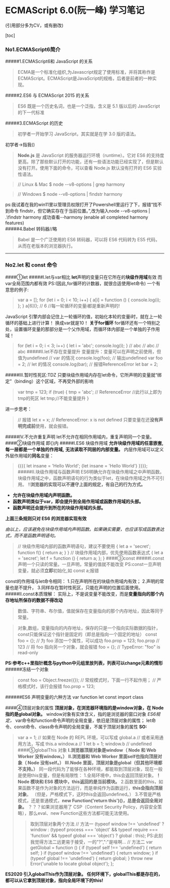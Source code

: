# ECMAScript 6.0(阮一峰) 学习笔记
(引用部分多为CV，或有删改)

[toc]
### No1.ECMAScript6简介 
#####1.ECMAScript6和 JavaScript 的关系
> ECMA是一个标准化组织,为Javascript规定了使用标准，并将其称作是 ECMAScript。ECMAScript是JavaScript的规格，后者是前者的一种实现。

#####2.ES6 与 ECMAScript 2015 的关系
>ES6 既是一个历史名词，也是一个泛指，含义是 5.1 版以后的 JavaScript 的下一代标准

#####3.ECMAScript 的历史
>初学者一开始学习 JavaScript，其实就是在学 3.0 版的语法。

初学者->指我()
>**Node.js** 是 JavaScript 的服务器运行环境（runtime）。它对 ES6 的支持度更高。除了那些默认打开的功能，还有一些语法功能已经实现了，但是默认没有打开。使用下面的命令，可以查看 Node.js 默认没有打开的 ES6 实验性语法。

>// Linux & Mac
        $ node --v8-options | grep harmony

>// Windows
        $ node --v8-options | findstr harmony

ps:我试着在我的win11里以管理员权限打开了Powershell里运行了下，报错“找不到命令 findstr，但它确实存在于当前位置。”,改为输入node --v8-options | .\findstr harmony
成功查看--harmony (enable all completed harmony features)
<br>
#####4.Babel 转码器//略

>Babel 是一个广泛使用的 ES6 转码器，可以将 ES6 代码转为 ES5 代码，从而在老版本的浏览器执行。
****
### No2.let 和 const 命令
####①let
#####I.let与var相比
 **let**声明的变量只在它所在的**块级作用域**有效
 而var全局范围内都有效
PS:(因此,for循环的计数器，就很合适使用let命令)
一个有意思的例子:
>var a = [];
for (let i = 0; i < 10; i++) {
  a[i] = function () {
    console.log(i);
  };
}
a\[6](); // 6
//每一轮循环的变量i都是重新声明的!

JavaScript 引擎内部会记住上一轮循环的值，初始化本轮的变量i时，就在上一轮循环的基础上进行计算！
换成var就是10！
**关于for循环**
for循环还有一个特别之处，设置循环变量的那部分是一个父作用域，而循环体内部是一个单独的子作用域！
>for (let i = 0; i < 3; i++) {
  let i = 'abc';
  console.log(i);
}
// abc
// abc
// abc
#####II.let不存在变量提升
变量提升：变量可以在声明之前使用，但值为undefined
>// var 的情况
console.log(foo); // 输出undefined
var foo = 2;
// let 的情况
console.log(bar); // 报错ReferenceError
let bar = 2;

#####III.暂时性死区:TDZ
只要块级作用域内存在let命令，它所声明的变量就“绑定”（binding）这个区域，不再受外部的影响
>var tmp = 123;
if (true) {
  tmp = 'abc'; // ReferenceError
  //此行以上即为tmp的死区
  let tmp;//不能变量提升
}

进一步思考：
>// 报错
let x = x;
// ReferenceError: x is not defined
只要变量在还**没有声明完成前**使用，就会报错。

#####IV.不允许重复声明
let不允许在相同作用域内，重复声明同一个变量。
####②块级作用域       即{}内
#####I.ES6 块级作用域
**允许块级作用域的任意嵌套,**
**每一层都是一个单独的作用域,**
**无法读取不同层的内部变量。**
内层作用域可以定义外层作用域的**同名**变量：
>{{{{
  let insane = 'Hello World';
  {let insane = 'Hello World'}
}}}};
#####II.块级作用域与函数声明
ES6明确允许在块级作用域之中声明函数。
块级作用域之中，函数声明语句的行为类似于let，在块级作用域之外不可引用。
!!<strong>浏览器的实现可以不遵守上面的规定，有自己的行为方式。
<ul><li>允许在块级作用域内声明函数。
<li>函数声明类似于var，即会提升到全局作用域或函数作用域的头部。
<li>函数声明还会提升到所在的块级作用域的头部。
</ul>上面三条规则只对 ES6 的浏览器实现有效
</strong>

*由以上，应该避免在块级作用域内声明函数。如果确实需要，也应该写成函数表达式，而不是函数声明语句。*
>// 块级作用域内部的函数声明语句，建议不要使用
{
  let a = 'secret';
  function f() {
    return a;
  }
}
// 块级作用域内部，优先使用函数表达式
{
  let a = 'secret';
  let f = function () {
    return a;
  };
}
####③const
#####I.const声明一个只读的常量。一旦声明，常量的值就不能改变
PS:const一旦声明变量，就必须**立即**初始化,如
>const a;报错

const的作用域与let命令相同：
1.只在声明所在的块级作用域内有效；
2.声明的常量也是不提升，
3.同样存在暂时性死区，只能在声明的位置后面使用。
#####II.const本质理解：
实际上，不是说变量不能改变，而是**变量指向的那个内存地址所保存的数据不得改动**

>数值、字符串、布尔值，值就保存在变量指向的那个内存地址，因此等同于常量。

>对象,数组，变量指向的内存地址，保存的只是一个指向实际数据的指针，const只能保证这个指针是固定的（即总是指向一个固定的地址）
const foo = {};
// 为 foo 添加一个属性，可以成功
foo.prop = 123;
foo.prop // 123
// 将 foo 指向另一个对象，就会报错
foo = {}; // TypeError: "foo" is read-only

**PS:参考c++里指针概念与python中元组里放列表，列表可以change元素的情形**
######冻结一个对象
>const foo = Object.freeze({});
// 常规模式时，下面一行不起作用；
// 严格模式时，该行会报错
foo.prop = 123;

######ES6 声明变量的六种方法
var   function  let const  import  class

####④顶层对象的属性
**顶层对象，在浏览器环境指的是window对象，在 Node 指的是global对象。**
window对象有实体含义，指的是浏览器的窗口对象
*ES6规定，*
var命令和function命令声明的全局变量，依旧是顶层对象的属性；
let命令、const命令、class命令声明的全局变量，不属于顶层对象的属性
**SO:**
>var a = 1;
// 如果在 Node 的 REPL 环境，可以写成 global.a
// 或者采用通用方法，写成 this.a
window.a // 1
let b = 1;
window.b // undefined
####⑤globalThis 对象
**I.浏览器顶层对象是window（ Node 和 Web Worker 没有window。）**
**II.浏览器和 Web Worker 里面self也指向顶层对象（ Node 没有self。）**
**III.Node 里面，顶层对象是global（但其他环境都不支持。）**
>同一段代码为了能够在各种环境，都能取到顶层对象，现在一般是使用this变量，但是有局限性：
1.全局环境中，this会返回顶层对象。**！Node 模块和 ES6 模块中，this返回的是当前模块。**
2.函数里面的this，如果函数不是作为对象的方法运行，而是单纯作为函数运行，**this会指向顶层对象**。
>（但是，严格模式下，这时this会返回undefined。）
3.不管是严格模式，还是普通模式，**new Function('return this')()，总是会返回全局对象。**
？？？如果浏览器用了 CSP（Content Security Policy，内容安全策略），那么eval、new Function这些方法都可能无法使用。
>>取到顶层对象两个方法
// 方法一
(typeof window !== 'undefined'
   ? window
   : (typeof process === 'object' &&
      typeof require === 'function' &&
      typeof global === 'object')
     ? global
     : this);
     PS:此刻我觉得方法二远更易于接受，一的"?",":"是啥啊...
// 方法二
var getGlobal = function () {
  if (typeof self !== 'undefined') { return self; }
  if (typeof window !== 'undefined') { return window; }
  if (typeof global !== 'undefined') { return global; }
  throw new Error('unable to locate global object');
};

**ES2020 引入globalThis作为顶层对象。
任何环境下，globalThis都是存在的，都可以从它拿到顶层对象，指向全局环境下的this!**

